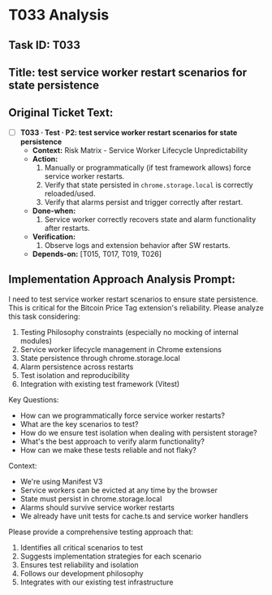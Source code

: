 # T033 Analysis

## Task ID: T033

## Title: test service worker restart scenarios for state persistence

## Original Ticket Text:
- [ ] **T033 · Test · P2: test service worker restart scenarios for state persistence**
    - **Context:** Risk Matrix - Service Worker Lifecycle Unpredictability
    - **Action:**
        1. Manually or programmatically (if test framework allows) force service worker restarts.
        2. Verify that state persisted in `chrome.storage.local` is correctly reloaded/used.
        3. Verify that alarms persist and trigger correctly after restart.
    - **Done-when:**
        1. Service worker correctly recovers state and alarm functionality after restarts.
    - **Verification:**
        1. Observe logs and extension behavior after SW restarts.
    - **Depends-on:** [T015, T017, T019, T026]

## Implementation Approach Analysis Prompt:

I need to test service worker restart scenarios to ensure state persistence. This is critical for the Bitcoin Price Tag extension's reliability. Please analyze this task considering:

1. Testing Philosophy constraints (especially no mocking of internal modules)
2. Service worker lifecycle management in Chrome extensions
3. State persistence through chrome.storage.local
4. Alarm persistence across restarts
5. Test isolation and reproducibility
6. Integration with existing test framework (Vitest)

Key Questions:
- How can we programmatically force service worker restarts?
- What are the key scenarios to test?
- How do we ensure test isolation when dealing with persistent storage?
- What's the best approach to verify alarm functionality?
- How can we make these tests reliable and not flaky?

Context:
- We're using Manifest V3
- Service workers can be evicted at any time by the browser
- State must persist in chrome.storage.local
- Alarms should survive service worker restarts
- We already have unit tests for cache.ts and service worker handlers

Please provide a comprehensive testing approach that:
1. Identifies all critical scenarios to test
2. Suggests implementation strategies for each scenario
3. Ensures test reliability and isolation
4. Follows our development philosophy
5. Integrates with our existing test infrastructure